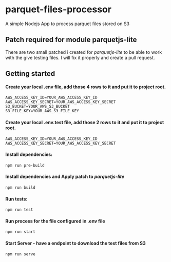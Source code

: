 # parquet-files-processor
A simple Nodejs App to process parquet files stored on S3

## Patch required for module parquetjs-lite
There are two small patched i created for *parquetjs-lite* to be able to work with the give testing files. 
I will fix it properly and create a pull request.

## Getting started

#### Create your local .env file, add those 4 rows to it and put it to project root.  
``` 
AWS_ACCESS_KEY_ID=YOUR_AWS_ACCESS_KEY_ID
AWS_ACCESS_KEY_SECRET=YOUR_AWS_ACCESS_KEY_SECRET
S3_BUCKET=YOUR_AWS_S3_BUCKET
S3_FILE_KEY=YOUR_AWS_S3_FILE_KEY
```

#### Create your local .env.test file, add those 2 rows to it and put it to project root.
``` 
AWS_ACCESS_KEY_ID=YOUR_AWS_ACCESS_KEY_ID
AWS_ACCESS_KEY_SECRET=YOUR_AWS_ACCESS_KEY_SECRET
```

#### Install dependencies:
``` 
npm run pre-build 
```

#### Install dependencies and Apply patch to *parquetjs-lite*
``` 
npm run build
 ```

#### Run tests:
``` 
npm run test 
```

#### Run process for the file configured in .env file
``` 
npm run start
 ```

#### Start Server - have a endpoint to download the test files from S3
``` 
npm run serve 
```